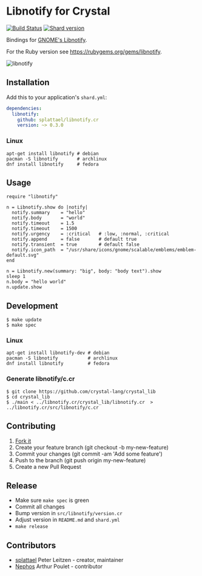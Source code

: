 # Libnotify for Crystal

[![Build Status](https://travis-ci.org/splattael/libnotify.cr.svg?branch=master)](https://travis-ci.org/splattael/libnotify.cr)
[![Shard version](https://img.shields.io/badge/libnotify.cr-v0.3.0-orange.svg)](http://crystalshards.xyz/?filter=libnotify)

Bindings for [GNOME's Libnotify](https://developer.gnome.org/libnotify/).

For the Ruby version see https://rubygems.org/gems/libnotify.

![libnotify](https://github.com/splattael/libnotify.cr/raw/master/images/screenshot-gnome3.png)

## Installation

Add this to your application's `shard.yml`:

```yaml
dependencies:
  libnotify:
    github: splattael/libnotify.cr
    version: ~> 0.3.0
```

### Linux

```
apt-get install libnotify # debian
pacman -S libnotify       # archlinux
dnf install libnotify     # fedora
```


## Usage

```crystal
require "libnotify"

n = Libnotify.show do |notify|
  notify.summary    = "hello"
  notify.body       = "world"
  notify.timeout    = 1.5
  notify.timeout    = 1500
  notify.urgency    = :critical   # :low, :normal, :critical
  notify.append     = false       # default true
  notify.transient  = true        # default false
  notify.icon_path  = "/usr/share/icons/gnome/scalable/emblems/emblem-default.svg"
end

n = Libnotify.new(summary: "big", body: "body text").show
sleep 1
n.body = "hello world"
n.update.show
```

## Development

```
$ make update
$ make spec
```

### Linux

```
apt-get install libnotify-dev # debian
pacman -S libnotify           # archlinux
dnf install libnotify         # fedora
```

### Generate libnotify/c.cr

```
$ git clone https://github.com/crystal-lang/crystal_lib
$ cd crystal_lib
$ ./main < ../libnotify.cr/crystal_lib/libnotify.cr  > ../libnotify.cr/src/libnotify/c.cr
```


## Contributing

1. [Fork it](https://github.com/splattael/libnotify.cr/fork)
2. Create your feature branch (git checkout -b my-new-feature)
3. Commit your changes (git commit -am 'Add some feature')
4. Push to the branch (git push origin my-new-feature)
5. Create a new Pull Request


## Release

* Make sure `make spec` is green
* Commit all changes
* Bump version in `src/libnotify/version.cr`
* Adjust version in `README.md` and `shard.yml`
* `make release`


## Contributors

- [splattael](https://github.com/splattael) Peter Leitzen - creator, maintainer
- [Nephos](https://github.com/Nephos) Arthur Poulet - contributor
